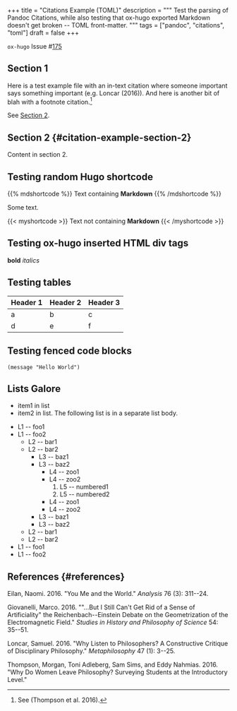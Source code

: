 +++
title = "Citations Example (TOML)"
description = """
  Test the parsing of Pandoc Citations, while also testing that ox-hugo
  exported Markdown doesn't get broken -- TOML front-matter.
  """
tags = ["pandoc", "citations", "toml"]
draft = false
+++

`ox-hugo` Issue
\#[175](https://github.com/kaushalmodi/ox-hugo/issues/175)

## Section 1

Here is a test example file with an in-text citation where someone
important says something important (e.g. Loncar (2016)). And here is
another bit of blah with a footnote citation.[^fn:1]

See [Section 2](#citation-example-section-2).

## Section 2 {#citation-example-section-2}

Content in section 2.

## Testing random Hugo shortcode

{{% mdshortcode %}} Text containing **Markdown** {{% /mdshortcode %}}

Some text.

{{< myshortcode >}} Text not containing **Markdown** {{< /myshortcode >}}

## Testing ox-hugo inserted HTML div tags

<div class="foo">

<div>

</div>

**bold** *italics*

</div>

## Testing tables

| Header 1 | Header 2 | Header 3 |
|----------|----------|----------|
| a        | b        | c        |
| d        | e        | f        |

## Testing fenced code blocks

``` emacs-lisp
(message "Hello World")
```

## Lists Galore

-   item1 in list
-   item2 in list. The following list is in a separate list body.

<!--listend-->
-   L1 -- foo1
-   L1 -- foo2
    -   L2 -- bar1
    -   L2 -- bar2
        -   L3 -- baz1
        -   L3 -- baz2
            -   L4 -- zoo1
            -   L4 -- zoo2
                1.  L5 -- numbered1
                2.  L5 -- numbered2
            -   L4 -- zoo1
            -   L4 -- zoo2
        -   L3 -- baz1
        -   L3 -- baz2
    -   L2 -- bar1
    -   L2 -- bar2
-   L1 -- foo1
-   L1 -- foo2

## References {#references}

<div id="refs" class="references">
  <div></div>


<div id="ref-eilan2016">
  <div></div>

Eilan, Naomi. 2016. "You Me and the World." *Analysis* 76 (3): 311--24.

</div>

<div id="ref-giovanelli2016">
  <div></div>

Giovanelli, Marco. 2016. "\"\...But I Still Can't Get Rid of a Sense of
Artificiality\" the Reichenbach--Einstein Debate on the Geometrization
of the Electromagnetic Field." *Studies in History and Philosophy of
Science* 54: 35--51.

</div>

<div id="ref-loncar2016">
  <div></div>

Loncar, Samuel. 2016. "Why Listen to Philosophers? A Constructive
Critique of Disciplinary Philosophy." *Metaphilosophy* 47 (1): 3--25.

</div>

<div id="ref-thompson2016">
  <div></div>

Thompson, Morgan, Toni Adleberg, Sam Sims, and Eddy Nahmias. 2016. "Why
Do Women Leave Philosophy? Surveying Students at the Introductory
Level."

</div>

</div>

[^fn:1]: See (Thompson et al. 2016).
